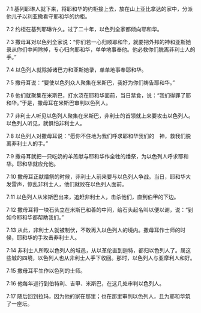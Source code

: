 <a id="1"></a>7:1  基列耶琳人就下来，将耶和华的约柜接上去，放在山上亚比拿达的家中，分派他儿子以利亚撒看守耶和华的约柜。  

<a id="2"></a>7:2  约柜在基列耶琳许久。过了二十年，以色列全家都倾向耶和华。  

<a id="3"></a>7:3  撒母耳对以色列全家说：“你们若一心归顺耶和华，就要把外邦的神和亚斯她录从你们中间除掉，专心归向耶和华，单单地事奉他。他必救你们脱离非利士人的手。”  

<a id="4"></a>7:4  以色列人就除掉诸巴力和亚斯她录，单单地事奉耶和华。  

<a id="5"></a>7:5  撒母耳说：“要使以色列众人聚集在米斯巴，我好为你们祷告耶和华。”  

<a id="6"></a>7:6  他们就聚集在米斯巴，打水浇在耶和华面前，当日禁食，说：“我们得罪了耶和华。”于是，撒母耳在米斯巴审判以色列人。  

<a id="7"></a>7:7  非利士人听见以色列人聚集在米斯巴，非利士的首领就上来要攻击以色列人。以色列人听见，就惧怕非利士人。  

<a id="8"></a>7:8  以色列人对撒母耳说：“愿你不住地为我们呼求耶和华我们的　神，救我们脱离非利士人的手。”  

<a id="9"></a>7:9  撒母耳就把一只吃奶的羊羔献与耶和华作全牲的燔祭，为以色列人呼求耶和华。耶和华就应允他。  

<a id="10"></a>7:10  撒母耳正献燔祭的时候，非利士人前来要与以色列人争战。当日，耶和华大发雷声，惊乱非利士人，他们就败在以色列人面前。  

<a id="11"></a>7:11  以色列人从米斯巴出来，追赶非利士人，击杀他们，直到伯甲的下边。  

<a id="12"></a>7:12  撒母耳将一块石头立在米斯巴和善的中间，给石头起名叫以便以谢，说：“到如今耶和华都帮助我们。”  

<a id="13"></a>7:13  从此，非利士人就被制伏，不敢再入以色列人的境内。撒母耳作士师的时候，耶和华的手攻击非利士人。  

<a id="14"></a>7:14  非利士人所取以色列人的城邑，从以革伦直到迦特，都归以色列人了。属这些城的四境，以色列人也从非利士人手下收回。那时，以色列人与亚摩利人和好。  

<a id="15"></a>7:15  撒母耳平生作以色列的士师。  

<a id="16"></a>7:16  他每年巡行到伯特利、吉甲、米斯巴，在这几处审判以色列人。  

<a id="17"></a>7:17  随后回到拉玛，因为他的家在那里；也在那里审判以色列人，且为耶和华筑了一座坛。  
